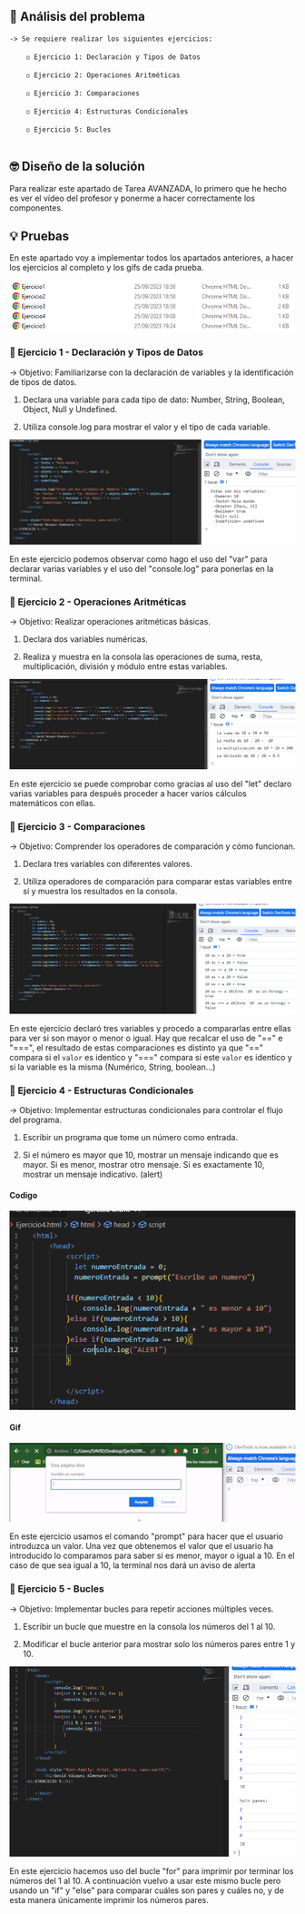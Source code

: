 ## 🤔 Análisis del problema
```
-> Se requiere realizar los siguientes ejercicios:

    ◽ Ejercicio 1: Declaración y Tipos de Datos

    ◽ Ejercicio 2: Operaciones Aritméticas

    ◽ Ejercicio 3: Comparaciones

    ◽ Ejercicio 4: Estructuras Condicionales

    ◽ Ejercicio 5: Bucles


```


## 🤓 Diseño de la solución
Para realizar este apartado de Tarea AVANZADA, lo primero que he hecho es ver el vídeo del profesor y ponerme a hacer correctamente los
componentes.


## 💡 Pruebas

En este apartado voy a implementar todos los apartados anteriores, a hacer los ejercicios al completo y los gifs de cada
prueba.

![Fichero con las actividades en formato HTML](./fotos/Captura1.PNG)



### 🔰 Ejercicio 1 - Declaración y Tipos de Datos
-> Objetivo: Familiarizarse con la declaración de variables y la identificación de tipos de datos.

1. Declara una variable para cada tipo de dato: Number, String, Boolean, Object, Null y Undefined.

2. Utiliza console.log para mostrar el valor y el tipo de cada variable.

![Foto del ejercicio 1](./fotos/FotoEjer1.PNG)


En este ejercicio podemos observar como hago el uso del "var" para declarar varias variables y el uso del "console.log" para ponerlas en la terminal.


### 🔰 Ejercicio 2 - Operaciones Aritméticas
-> Objetivo: Realizar operaciones aritméticas básicas.

1. Declara dos variables numéricas.

2. Realiza y muestra en la consola las operaciones de suma, resta, multiplicación, división y módulo entre estas variables.

![Foto del ejercicio 1](./fotos/FotoEjer2.PNG)

En este ejercicio se puede comprobar como gracias al uso del "let"
declaro varias variables para después proceder a hacer varios cálculos matemáticos con ellas.



### 🔰 Ejercicio 3 - Comparaciones

-> Objetivo: Comprender los operadores de comparación y cómo funcionan.

1. Declara tres variables con diferentes valores.

2. Utiliza operadores de comparación para comparar estas variables entre sí y muestra los resultados en la consola.

![Foto del ejercicio 1](./fotos/FotoEjer3.PNG)


En este ejercicio declaró tres variables y procedo a compararlas
entre ellas para ver si son mayor o menor o igual. Hay que recalcar el uso de "==" e "===", el resultado de estas comparaciones es distinto ya que "==" compara si el `valor` es identico y "===" compara si este `valor` es identico y si la variable
es la misma (Numérico, String, boolean...)


### 🔰 Ejercicio 4 - Estructuras Condicionales

-> Objetivo: Implementar estructuras condicionales para controlar el flujo del programa.

1. Escribir un programa que tome un número como entrada.

2. Si el número es mayor que 10, mostrar un mensaje indicando que es mayor. Si es menor, mostrar otro mensaje. Si es exactamente 10, mostrar un mensaje indicativo. (alert)

#### Codigo
![Foto del ejercicio 1](./fotos/FotoEjer4.PNG)

#### Gif
![Foto del ejercicio 1](./fotos/GifEjer4.GIF)

En este ejercicio usamos el comando "prompt" para hacer que el usuario
introduzca un valor. Una vez que obtenemos el valor que el usuario ha introducido lo comparamos para saber si es menor, mayor o igual a 10.
En el caso de que sea igual a 10, la terminal nos dará un aviso de alerta


### 🔰 Ejercicio 5 - Bucles

-> Objetivo: Implementar bucles para repetir acciones múltiples veces.

1. Escribir un bucle que muestre en la consola los números del 1 al 10.

2. Modificar el bucle anterior para mostrar solo los números pares entre 1 y 10.


![Foto del ejercicio 1](./fotos/FotoEjer5.PNG)

En este ejercicio hacemos uso del bucle "for" para imprimir por terminar
los números del 1 al 10. 
A continuación vuelvo a usar este mismo bucle pero usando un "if" y "else"
para comparar cuáles son pares y cuáles no, y de esta manera únicamente imprimir los números pares.

